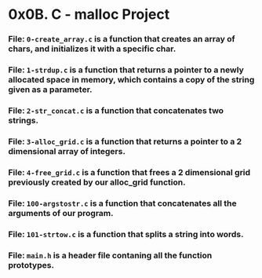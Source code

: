 # 0x0B. C - malloc Project

### File: `0-create_array.c` is a function that creates an array of chars, and initializes it with a specific char.

### File: `1-strdup.c` is a function that returns a pointer to a newly allocated space in memory, which contains a copy of the string given as a parameter.

### File: `2-str_concat.c` is a function that concatenates two strings.

### File: `3-alloc_grid.c` is a function that returns a pointer to a 2 dimensional array of integers.

### File: `4-free_grid.c` is a function that frees a 2 dimensional grid previously created by our alloc_grid function.

### File: `100-argstostr.c` is a function that concatenates all the arguments of our program.

### File: `101-strtow.c` is a function that splits a string into words.

### File: `main.h` is a header file contaning all the function prototypes.


